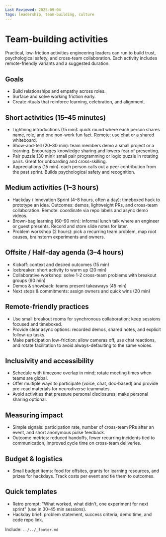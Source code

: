 ```yaml
---
Last Reviewed: 2025-09-04
Tags: leadership, team-building, culture
---
```

# Team-building activities

Practical, low-friction activities engineering leaders can run to build trust, psychological safety, and cross-team collaboration. Each activity includes remote-friendly variants and a suggested duration.

## Goals

- Build relationships and empathy across roles.
- Surface and solve working friction early.
- Create rituals that reinforce learning, celebration, and alignment.

## Short activities (15–45 minutes)

- Lightning introductions (15 min): quick round where each person shares name, role, and one non-work fun fact. Remote: use chat or a shared whiteboard.
- Show-and-tell (20–30 min): team members demo a small project or a learning. Encourages knowledge sharing and lowers fear of presenting.
- Pair puzzle (30 min): small pair programming or logic puzzle in rotating pairs. Great for onboarding and cross-skilling.
- Appreciations (15 min): each person calls out a peer contribution from the past sprint. Builds psychological safety and recognition.

## Medium activities (1–3 hours)

- Hackday / Innovation Sprint (4–8 hours, often a day): timeboxed hack to prototype an idea. Outcomes: demos, lightweight PRs, and cross-team collaboration. Remote: coordinate via repo labels and async demo videos.
- Brown-bag learning (60–90 min): informal lunch talk where an engineer or guest presents. Record and store slide notes for later.
- Problem workshop (2 hours): pick a recurring team problem, map root causes, brainstorm experiments and owners.

## Offsite / Half-day agenda (3–4 hours)

- Kickoff: context and desired outcomes (15 min)
- Icebreaker: short activity to warm up (20 min)
- Collaborative workshop: solve 1-2 cross-team problems with breakout groups (90 min)
- Demos & showback: teams present takeaways (45 min)
- Next steps & commitments: assign owners and quick wins (20 min)

## Remote-friendly practices

- Use small breakout rooms for synchronous collaboration; keep sessions focused and timeboxed.
- Provide clear async options: recorded demos, shared notes, and explicit follow-up tasks.
- Make participation low-friction: allow cameras off, use chat reactions, and rotate facilitation to avoid always-defaulting to the same voices.

## Inclusivity and accessibility

- Schedule with timezone overlap in mind; rotate meeting times when teams are global.
- Offer multiple ways to participate (voice, chat, doc-based) and provide pre-read materials for neurodiverse teammates.
- Avoid activities that pressure personal disclosures; make personal sharing optional.

## Measuring impact

- Simple signals: participation rate, number of cross-team PRs after an event, and short anonymous pulse feedback.
- Outcome metrics: reduced handoffs, fewer recurring incidents tied to communication, improved cycle time on cross-team deliveries.

## Budget & logistics

- Small budget items: food for offsites, grants for learning resources, and prizes for hackdays. Track costs per event and tie them to outcomes.

## Quick templates

- Retro prompt: "What worked, what didn't, one experiment for next sprint" (use in 30–45 min sessions).
- Hackday brief: problem statement, success criteria, demo time, and code repo link.

Include: `../../_footer.md`
